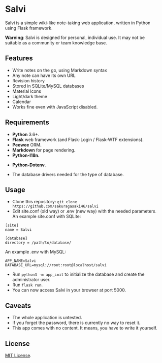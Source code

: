 # Salvi

Salvi is a simple wiki-like note-taking web application, written in Python using
Flask framework.

**Warning**: Salvi is designed for personal, individual use.  It may not be
suitable as a community or team knowledge base.

## Features

+ Write notes on the go, using Markdown syntax
+ Any note can have its own URL
+ Revision history
+ Stored in SQLite/MySQL databases
+ Material Icons
+ Light/dark theme
+ Calendar
+ Works fine even with JavaScript disabled.

## Requirements

+ **Python** 3.6+.
+ **Flask** web framework (and Flask-Login / Flask-WTF extensions).
+ **Peewee** ORM.
+ **Markdown** for page rendering.
+ **Python-I18n**.
* **Python-Dotenv**.
+ The database drivers needed for the type of database.

## Usage

+ Clone this repository: `git clone https://github.com/sakuragasaki46/salvi`
+ Edit site.conf (old way) or .env (new way) with the needed parameters. An example site.conf with SQLite:

```
[site]
name = Salvi

[database]
directory = /path/to/database/
```

  An example .env with MySQL:

```
APP_NAME=Salvi
DATABASE_URL=mysql://root:root@localhost/salvi
```

+ Run `python3 -m app_init` to initialize the database and create the administrator user.
+ Run `flask run`.
+ You can now access Salvi in your browser at port 5000.

## Caveats

+ The whole application is untested.
+ If you forget the password, there is currently no way to reset it.
+ This app comes with no content. It means, you have to write it yourself.

## License

[MIT License](./LICENSE).
